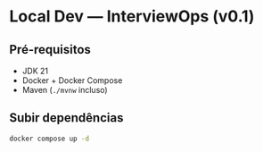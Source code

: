 # Local Dev — InterviewOps (v0.1)

## Pré-requisitos
- JDK 21
- Docker + Docker Compose
- Maven (`./mvnw` incluso)

## Subir dependências
```bash
docker compose up -d
```